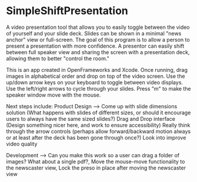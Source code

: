 # SimpleShiftPresentation
A video presentation tool that allows you to easily toggle between the video of yourself and your slide deck. Slides can be shown in a minimal "news anchor" view or full-screen. The goal of this program is to allow a person to present a presentation with more confidence. A presentor can easily shift between full speaker view and sharing the screen with a presentation deck, allowing them to better "control the room."


This is an app created in OpenFrameworks and Xcode. 
Once running, drag images in alphabetical order and drop on top of the video screen. Use the up/down arrow keys on your keyboard to toggle between video displays. Use the left/right arrows to cycle through your slides. Press "m" to make the speaker window move with the mouse.

Next steps include:
Product Design --> Come up with slide dimensions solution (What happens with slides of different sizes, or should it encourage users to always have the same sized slides?)
Drag and Drop interface (Design something nicer here, and work to ensure accessibility)
Really think through the arrow controls (perhaps allow forward/backward motion always or at least after the deck has been gone through once?)
Look into improve video quality

Development --> Can you make this work so a user can drag a folder of images? What about a single pdf?, Move the mouse-move functionality to the newscaster view, Lock the preso in place after moving the newscaster view
